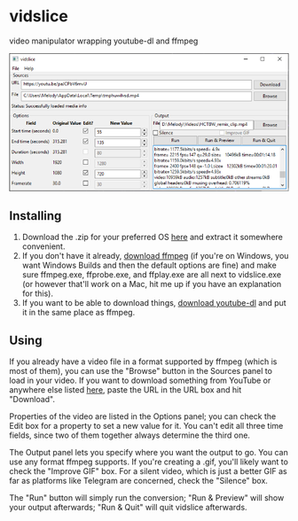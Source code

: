 # vidslice

video manipulator wrapping youtube-dl and ffmpeg

![screenshot of vidslice demonstrating options](screenshot.png)

## Installing
1. Download the .zip for your preferred OS [here](https://github.com/boringcactus/vidslice/releases/latest) and extract it somewhere convenient.
2. If you don't have it already, [download ffmpeg](https://ffmpeg.org/download.html#get-packages) (if you're on Windows, you want Windows Builds and then the default options are fine) and make sure ffmpeg.exe, ffprobe.exe, and ffplay.exe are all next to vidslice.exe (or however that'll work on a Mac, hit me up if you have an explanation for this).
3. If you want to be able to download things, [download youtube-dl](https://rg3.github.io/youtube-dl/download.html) and put it in the same place as ffmpeg.

## Using
If you already have a video file in a format supported by ffmpeg (which is most of them), you can use the "Browse" button in the Sources panel to load in your video.
If you want to download something from YouTube or anywhere else listed [here](https://rg3.github.io/youtube-dl/supportedsites.html), paste the URL in the URL box and hit "Download".

Properties of the video are listed in the Options panel; you can check the Edit box for a property to set a new value for it.
You can't edit all three time fields, since two of them together always determine the third one.

The Output panel lets you specify where you want the output to go.
You can use any format ffmpeg supports.
If you're creating a .gif, you'll likely want to check the "Improve GIF" box.
For a silent video, which is just a better GIF as far as platforms like Telegram are concerned, check the "Silence" box.

The "Run" button will simply run the conversion; "Run & Preview" will show your output afterwards; "Run & Quit" will quit vidslice afterwards.
